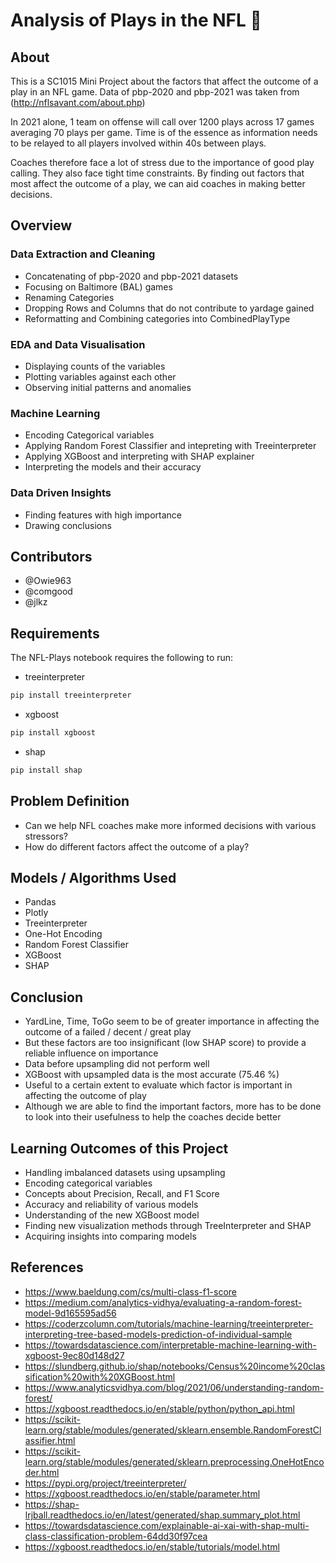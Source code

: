 # Analysis of Plays in the NFL 🏈
## About
This is a SC1015 Mini Project about the factors that affect the outcome of a play in an NFL game. Data of pbp-2020 and pbp-2021 was taken from (http://nflsavant.com/about.php)

In 2021 alone, 1 team on offense will call over 1200 plays across 17 games averaging 70 plays per game.
Time is of the essence as information needs to be relayed to all players involved within 40s between plays.

Coaches therefore face a lot of stress due to the importance of good play calling. They also face tight time constraints. By finding out factors that most affect the outcome of a play, we can aid coaches in making better decisions. 
## Overview
### Data Extraction and Cleaning 
- Concatenating of pbp-2020 and pbp-2021 datasets
- Focusing on Baltimore (BAL) games
- Renaming Categories
- Dropping Rows and Columns that do not contribute to yardage gained
- Reformatting and Combining categories into CombinedPlayType
### EDA and Data Visualisation
- Displaying counts of the variables
- Plotting variables against each other
- Observing initial patterns and anomalies
### Machine Learning
- Encoding Categorical variables
- Applying Random Forest Classifier and intepreting with Treeinterpreter
- Applying XGBoost and interpreting with SHAP explainer
- Interpreting the models and their accuracy
### Data Driven Insights
- Finding features with high importance
- Drawing conclusions
## Contributors
- @Owie963
- @comgood
- @jlkz
## Requirements
The NFL-Plays notebook requires the following to run:
- treeinterpreter
```sh
pip install treeinterpreter
```
- xgboost
```sh
pip install xgboost
```
- shap
```sh
pip install shap
```
## Problem Definition
- Can we help NFL coaches make more informed decisions with various stressors?
- How do different factors affect the outcome of a play?
## Models / Algorithms Used
- Pandas
- Plotly
- Treeinterpreter
- One-Hot Encoding
- Random Forest Classifier
- XGBoost
- SHAP 
## Conclusion
- YardLine, Time, ToGo seem to be of greater importance in affecting the outcome of a failed / decent / great play
- But these factors are too insignificant (low SHAP score) to provide a reliable influence on importance
- Data before upsampling did not perform well
- XGBoost with upsampled data is the most accurate (75.46 %)
- Useful to a certain extent to evaluate which factor is important in affecting the outcome of play
- Although we are able to find the important factors, more has to be done to look into their usefulness to help the coaches decide better
## Learning Outcomes of this Project
- Handling imbalanced datasets using upsampling
- Encoding categorical variables
- Concepts about Precision, Recall, and F1 Score
- Accuracy and reliability of various models
- Understanding of the new XGBoost model
- Finding new visualization methods through TreeInterpreter and SHAP
- Acquiring insights into comparing models
## References
* https://www.baeldung.com/cs/multi-class-f1-score
* https://medium.com/analytics-vidhya/evaluating-a-random-forest-model-9d165595ad56
* https://coderzcolumn.com/tutorials/machine-learning/treeinterpreter-interpreting-tree-based-models-prediction-of-individual-sample
* https://towardsdatascience.com/interpretable-machine-learning-with-xgboost-9ec80d148d27
* https://slundberg.github.io/shap/notebooks/Census%20income%20classification%20with%20XGBoost.html
* https://www.analyticsvidhya.com/blog/2021/06/understanding-random-forest/
* https://xgboost.readthedocs.io/en/stable/python/python_api.html
* https://scikit-learn.org/stable/modules/generated/sklearn.ensemble.RandomForestClassifier.html
* https://scikit-learn.org/stable/modules/generated/sklearn.preprocessing.OneHotEncoder.html
* https://pypi.org/project/treeinterpreter/
* https://xgboost.readthedocs.io/en/stable/parameter.html
* https://shap-lrjball.readthedocs.io/en/latest/generated/shap.summary_plot.html
* https://towardsdatascience.com/explainable-ai-xai-with-shap-multi-class-classification-problem-64dd30f97cea
* https://xgboost.readthedocs.io/en/stable/tutorials/model.html
